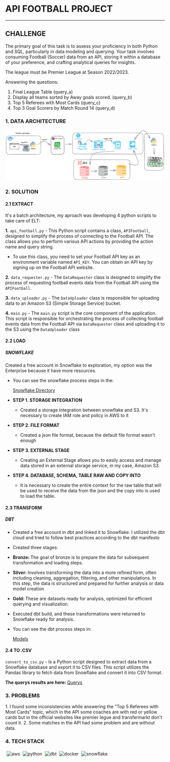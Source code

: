 # API FOOTBALL PROJECT
<hr>

## CHALLENGE 
<p>The primary goal of this task is to assess your proficiency in both Python and SQL,
particularly in data modeling and querying. Your task involves consuming Football (Soccer)
data from an API, storing it within a database of your preference, and crafting analytical
queries for insights.

 The league must be Premier League at Season 2022/2023.

 Answering the questions: 

1. Final League Table (query_a) 
2. Display all teams sorted by Away goals scored. (query_b) 
3. Top 5 Referees with Most Cards (query_c) 
4. Top 3 Goal Scorers by Match Round 14 (query_d) 
</p>

### 1. DATA ARCHITECTURE

![Project Architecture](docs/img/api_football.png)

### 2. SOLUTION

#### 2.1 EXTRACT 
<p> It's a batch architecture, my aproach was developing 4 python scripts to take care of ELT:</p>

<b>1.</b> ```api_football.py``` - This Python script contains a class, `APIFootball`, designed to simplify the process of connecting to the Football API. The class allows you to perform various API actions by providing the action name and query string.
- To use this class, you need to set your Football API key as an environment variable named `API_KEY`. You can obtain an API key by signing up on the Football API website.


<b>2.</b> ```data_requester.py``` - The `DataRequester` class is designed to simplify the process of requesting football events data from the Football API using the `APIFootball`.

<b>3.</b> ```data_uploader.py``` - The `DataUploader` class is responsible for uploading data to an Amazon S3 (Simple Storage Service) bucket. 

<b>4.</b> ```main.py``` - The `main.py` script is the core component of the application. This script is responsible for orchestrating the process of collecting football events data from the Football API via `DataRequester` class and uploading it to the S3 using the `DataUploader` class

#### 2.2 LOAD 

 ##### SNOWFLAKE
 <p> Created a free account in Snowflake to exploration, my option was the Enterprise because it have more resources. </p> 

  - <p>You can see the snowflake process steps in the: 
     
     [Snowflake Directory](./snowflake/steps/)</p>
>
  - <b>STEP 1. STORAGE INTEGRATION</b>
    - <p>Created a storage integration between snowflake and S3. It's necessary to create IAM role and policy in AWS to it</p>
  - <b>STEP 2. FILE FORMAT</b>
    - <p>Created a json file format, because the default file format wasn't enough</p>
  - <b>STEP 3. EXTERNAL STAGE</b>
    - <p>Creating an External Stage allows you to easily access and manage data stored in an external storage service, in my case, Amazon S3.</p>
  - <b>STEP 4. DATABASE, SCHEMA, TABLE RAW AND COPY INTO</b>
    - <p>It is necessary to create the entire context for the raw table that will be used to receive the data from the json and the copy into is used to load the table.</p>


#### 2.3 TRANSFORM

##### DBT 
  - <p> Created a free account in dbt and linked it to Snowflake. I utilized the dbt cloud and tried to follow best practices according to the dbt manifesto</p>
  - <p>Created three stages: </p>
  - <p> <b> Bronze: </b> The goal of bronze is to prepare the data for subsequent transformation and loading steps.</p>
  - <p> <b> Silver: </b>  Involves transforming the data into a more refined form, often including cleaning, aggregation, filtering, and other manipulations. In this step, the data is structured and prepared for further analysis or data model creation </p>
  - <p> <b>  Gold: </b> These are datasets ready for analysis, optimized for efficient querying and visualization. </p>
  - <p> Executed dbt build, and these transformations were returned to Snowflake ready for analysis.</p>
  - <p>You can see the dbt process steps in: 
     
     [Models](./models/)</p>

#### 2.4 TO .CSV 
```convert_to_csv.py``` - Is a Python script designed to extract data from a Snowflake database and export it to CSV files. This script utilizes the Pandas library to fetch data from Snowflake and convert it into CSV format. 

<b> The querys results are here: </b> [Querys](./data_csv/csv/)

### 3. PROBLEMS
<p> 1. I found some inconsistencies while answering the "Top 5 Referees with Most Cards" topic, which in the API some coaches are with red or yellow cards but in
 the official websites like premier legue and transfermarkt don't count it. 
 2. Some matches in the API had some problem and are without data.
</p>

### 4. TECH STACK 
<img src="./docs/img/aws.png" alt="aws" style="vertical-align:top; margin:4px; height:40px; width:40px"><img src="./docs/img/python.png" alt="python" style="vertical-align:top; margin:4px; height:40px; width:40px"><img src="./docs/img/dbt.png" alt="dbt" style="vertical-align:top; margin:4px; height:40px; width:100px"><img src="./docs/img/docker.png" alt="docker" style="vertical-align:top; margin:4px; height:40px; width:40px"><img src="./docs/img/snowflake.png" alt="snowflake" style="vertical-align:top; margin:4px; height:40px; width:40px">






